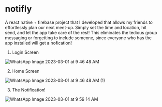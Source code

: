 # notifly
A react native + firebase project that I developed that allows my friends to effortlessly plan our next meet-up. 
Simply set the time and location, hit send, and let the app take care of the rest!
This eliminates the tedious group messaging or forgetting to include someone, since everyone who has the app installed will get a nofication!

1. Login Screen

![WhatsApp Image 2023-03-01 at 9 46 48 AM](https://user-images.githubusercontent.com/73700720/222044704-2c1414e4-5af7-4bca-b7d1-cde791b69e24.jpeg)

2. Home Screen

![WhatsApp Image 2023-03-01 at 9 46 48 AM (1)](https://user-images.githubusercontent.com/73700720/222043713-73f9572c-e039-4460-abba-fad97b6f837d.jpeg)

3. The Notification!


![WhatsApp Image 2023-03-01 at 9 59 14 AM](https://user-images.githubusercontent.com/73700720/222045047-3e1b5d80-3f33-49df-bce2-2077fe515bc7.jpeg)
